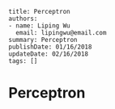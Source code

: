 ~~~~
title: Perceptron
authors:
- name: Liping Wu
  email: lipingwu@email.com
summary: Perceptron
publishDate: 01/16/2018
updateDate: 02/16/2018
tags: []
~~~~

# Perceptron









